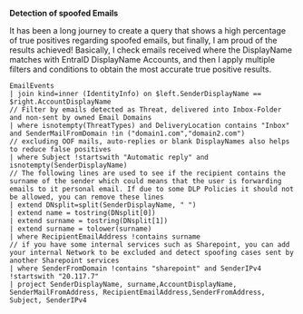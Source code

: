 **Detection of spoofed Emails**

It has been a long journey to create a query that shows a high percentage of true positives regarding spoofed emails, but finally, I am proud of the results achieved!
Basically, I check emails received where the DisplayName matches with EntraID DisplayName Accounts, and then I apply multiple filters and conditions to obtain the most accurate true positive results.
```
EmailEvents
| join kind=inner (IdentityInfo) on $left.SenderDisplayName == $right.AccountDisplayName
// Filter by emails detected as Threat, delivered into Inbox-Folder and non-sent by owned Email Domains
| where isnotempty(ThreatTypes) and DeliveryLocation contains "Inbox" and SenderMailFromDomain !in ("domain1.com","domain2.com")
// excluding OOF mails, auto-replies or blank DisplayNames also helps to reduce false positives
| where Subject !startswith "Automatic reply" and isnotempty(SenderDisplayName)
// The following lines are used to see if the recipient contains the surname of the sender which could means that the user is forwarding emails to it personal email. If due to some DLP Policies it should not be allowed, you can remove these lines
| extend DNsplit=split(SenderDisplayName, " ")
| extend name = tostring(DNsplit[0])
| extend surname = tostring(DNsplit[1])
| extend surname = tolower(surname)
| where RecipientEmailAddress !contains surname
// if you have some internal services such as Sharepoint, you can add your internal Network to be excluded and detect spoofing cases sent by another Sharepoint services 
| where SenderFromDomain !contains "sharepoint" and SenderIPv4 !startswith "20.117.7"
| project SenderDisplayName, surname,AccountDisplayName, SenderMailFromAddress, RecipientEmailAddress,SenderFromAddress, Subject, SenderIPv4


```
